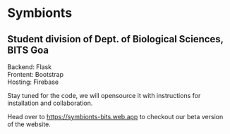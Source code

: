# Symbionts

## Student division of Dept. of Biological Sciences, BITS Goa

Backend: Flask <br>
Frontent: Bootstrap <br>
Hosting: Firebase <br>

Stay tuned for the code, we will opensource it with instructions for installation and collaboration.

Head over to https://symbionts-bits.web.app to checkout our beta version of the website.

